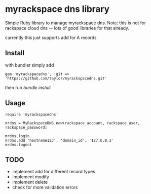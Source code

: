 # myrackspace dns library

Simple Ruby library to manage myrackspace dns.  Note: this is not for rackspace cloud dns -- lots of good libraries for that already.

currently this just supports add for A records

## Install

with bundler simply add

```
gem 'myrackspacedns', :git => 'https://github.com/taylor/myrackspacedns.git'
```

then run *bundle install*


## Usage

```
require 'myrackspacedns'

mrdns = MyRackspaceDNS.new(rackspace_account, rackspace_user, rackspace_password)

mrdns.login
mrdns.add 'hostname123', 'domain_id', '127.0.0.1'
mrdns.logout
```

## TODO

 * implement add for different record types
 * implement modify
 * implement delete
 * check for more validation errors
